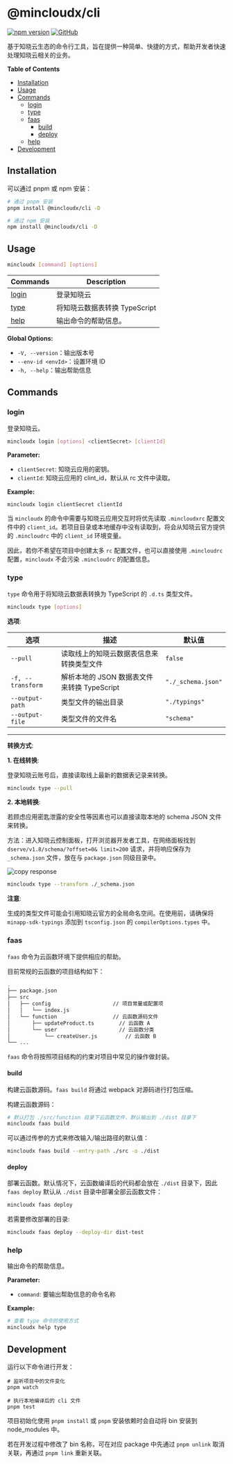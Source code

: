 # @mincloudx/cli

[![npm version](https://badge.fury.io/js/@mincloudx%2Fcli.svg)](https://www.npmjs.com/package/@mincloudx/cli)
[![GitHub](https://img.shields.io/github/license/anran758/mincloudx)](https://github.com/anran758/mincloudx/blob/master/LICENSE)

基于知晓云生态的命令行工具，旨在提供一种简单、快捷的方式，帮助开发者快速处理知晓云相关的业务。

**Table of Contents**

- [Installation](#installation)
- [Usage](#usage)
- [Commands](#commands)
  - [login](#login)
  - [type](#type)
  - [faas](#faas)
    - [build](#build)
    - [deploy](#deploy)
  - [help](#help)
- [Development](#development)

## Installation

可以通过 pnpm 或 npm 安装：

```bash
# 通过 pnpm 安装
pnpm install @mincloudx/cli -D

# 通过 npm 安装
npm install @mincloudx/cli -D
```

## Usage

```bash
mincloudx [command] [options]
```

| Commands        | Description                   |
| --------------- | ----------------------------- |
| [login](#login) | 登录知晓云                    |
| [type](#type)   | 将知晓云数据表转换 TypeScript |
| [help](#help)   | 输出命令的帮助信息。          |

**Global Options:**

- `-V, --version`：输出版本号
- `--env-id <envId>`：设置环境 ID
- `-h, --help`：输出帮助信息

## Commands

### login

登录知晓云。

```bash
mincloudx login [options] <clientSecret> [clientId]
```

**Parameter:**

- `clientSecret`: 知晓云应用的密钥。
- `clientId`: 知晓云应用的 clint_id，默认从 rc 文件中读取。

**Example:**

```bash
mincloudx login clientSecret clientId
```

当 `mincloudx` 的命令中需要与知晓云应用交互时将优先读取 `.mincloudxrc` 配置文件中的 `client_id`。若项目目录或本地缓存中没有读取到，将会从知晓云官方提供的 `.mincloudrc` 中的 `client_id` 环境变量。

因此，若你不希望在项目中创建太多 `rc` 配置文件，也可以直接使用 `.mincloudrc` 配置，`mincloudx` 不会污染 `.mincloudrc` 的配置信息。

### type

`type` 命令用于将知晓云数据表转换为 TypeScript 的 `.d.ts` 类型文件。

```bash
mincloudx type [options]
```

**选项**:

| 选项              | 描述                                        | 默认值             |
| ----------------- | ------------------------------------------- | ------------------ |
| `--pull`          | 读取线上的知晓云数据表信息来转换类型文件    | `false`            |
| `-f, --transform` | 解析本地的 JSON 数据表文件来转换 TypeScript | `"./_schema.json"` |
| `--output-path`   | 类型文件的输出目录                          | `"./typings"`      |
| `--output-file`   | 类型文件的文件名                            | `"schema"`         |

---

**转换方式**:

**1. 在线转换**:

登录知晓云账号后，直接读取线上最新的数据表记录来转换。

```bash
mincloudx type --pull
```

**2. 本地转换**:

若顾虑应用密匙泄露的安全性等因素也可以直接读取本地的 schema JSON 文件来转换。

方法：进入知晓云控制面板，打开浏览器开发者工具，在网络面板找到 `dserve/v1.8/schema/?offset=0&
limit=200` 请求，并将响应保存为 `_schema.json` 文件，放在与 `package.json` 同级目录中。

![copy response](./static/network-save-response.png)

```bash
mincloudx type --transform ./_schema.json
```

**注意**:

生成的类型文件可能会引用知晓云官方的全局命名空间。在使用前，请确保将 `minapp-sdk-typings` 添加到 `tsconfig.json` 的 `compilerOptions.types` 中。

### faas

`faas` 命令为云函数环境下提供相应的帮助。

目前常规的云函数的项目结构如下：

```bash
.
├── package.json
├── src
│   ├── config                    // 项目常量或配置项
│   │   └── index.js
│   └── function                  // 云函数源码文件
│       ├── updateProduct.ts        // 云函数 A
│       └── user                    // 云函数分类
│           └── createUser.js         // 云函数 B
└── ...
```

`faas` 命令将按照项目结构的约束对项目中常见的操作做封装。

#### build

构建云函数源码。`faas build` 将通过 webpack 对源码进行打包压缩。

构建云函数源码：

```bash
# 默认打包 ./src/function 目录下云函数文件，默认输出到 ./dist 目录下
mincloudx faas build
```

可以通过传参的方式来修改输入/输出路径的默认值：

```bash
mincloudx faas build --entry-path ./src -o ./dist
```

#### deploy

部署云函数。默认情况下，云函数编译后的代码都会放在 `./dist` 目录下，因此 `faas deploy` 默认从 `./dist` 目录中部署全部云函数文件：

```bash
mincloudx faas deploy
```

若需要修改部署的目录:

```bash
mincloudx faas deploy --deploy-dir dist-test
```

### help

输出命令的帮助信息。

**Parameter:**

- `command`: 要输出帮助信息的命令名称

**Example:**

```bash
# 查看 type 命令的使用方式
mincloudx help type
```

## Development

运行以下命令进行开发：

```shell
# 监听项目中的文件变化
pnpm watch

# 执行本地编译后的 cli 文件
pnpm test
```

项目初始化使用 `pnpm install` 或 `pnpm` 安装依赖时会自动将 bin 安装到 node_modules 中。

若在开发过程中修改了 bin 名称，可在对应 package 中先通过 `pnpm unlink` 取消关联，再通过 `pnpm link` 重新关联。
